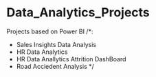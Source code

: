 # Data_Analytics_Projects
Projects based on Power BI
/*:
  - Sales Insights Data Analysis
  - HR Data Analytics
  - HR Data Anallytics Attrition DashBoard
  - Road Acciedent Analysis
 */
